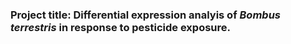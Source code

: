 ### Project title: Differential expression analyis of _Bombus terrestris_ in response to pesticide exposure. 

